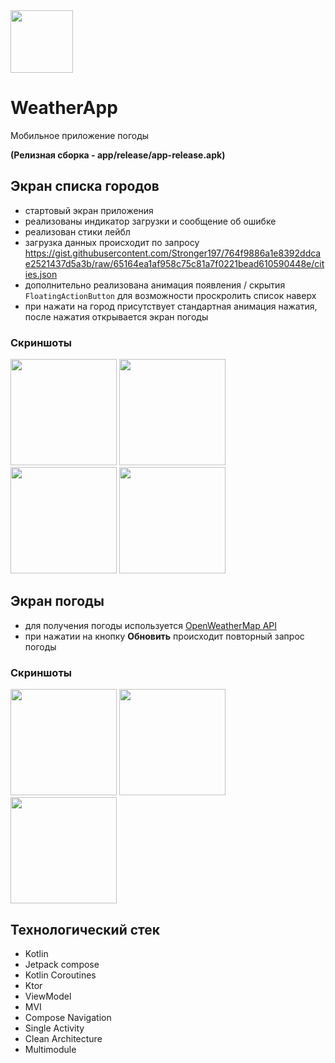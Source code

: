 <image src='https://github.com/Sanyaalexandr/WeatherApp/assets/168339484/0388bf48-1f2f-4f83-a103-d0236c4ec347' width=100 /> 

# WeatherApp

Мобильное приложение погоды

**(Релизная сборка  - app/release/app-release.apk)**

## Экран списка городов
* стартовый экран приложения
* реализованы индикатор загрузки и сообщение об ошибке
* реализован стики лейбл
* загрузка данных происходит по запросу https://gist.githubusercontent.com/Stronger197/764f9886a1e8392ddcae2521437d5a3b/raw/65164ea1af958c75c81a7f0221bead610590448e/cities.json
* дополнительно реализована анимация появления / скрытия ```FloatingActionButton``` для возможности проскролить список наверх
* при нажати на город присутствует стандартная анимация нажатия, после нажатия открывается экран погоды

### Скриншоты
<image src='https://github.com/Sanyaalexandr/WeatherApp/assets/168339484/20143224-be3c-4597-ab22-94aec583c780' width=170 />
<image src='https://github.com/Sanyaalexandr/WeatherApp/assets/168339484/165e1c1a-90b7-4b28-a7fe-9141a1737f48' width=170 />
<image src='https://github.com/Sanyaalexandr/WeatherApp/assets/168339484/f8dbea3b-8483-4327-8165-012f00a1f5ec' width=170 />
<image src='https://github.com/Sanyaalexandr/WeatherApp/assets/168339484/a334ff67-ba18-4470-8d78-0dd83d0e874e' width=170 />

## Экран погоды
* для получения погоды используется [OpenWeatherMap API](https://openweathermap.org/current)
* при нажатии на кнопку **Обновить** происходит повторный запрос погоды

### Скриншоты
<image src='https://github.com/Sanyaalexandr/WeatherApp/assets/168339484/7827fbae-4735-4d51-ac15-855672d201c0' width=170 />
<image src='https://github.com/Sanyaalexandr/WeatherApp/assets/168339484/a0e382ad-0906-4aa4-8e07-db31d5007cf5' width=170 />
<image src='https://github.com/Sanyaalexandr/WeatherApp/assets/168339484/54d55708-d54d-445d-a978-49227413bef0' width=170 />

## Технологический стек
* Kotlin
* Jetpack compose
* Kotlin Coroutines
* Ktor
* ViewModel
* MVI
* Compose Navigation
* Single Activity
* Clean Architecture
* Multimodule

